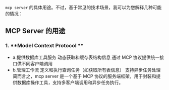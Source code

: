 
`mcp server` 的具体用途。不过，基于常见的技术场景，我可以为您解释几种可能的情况：

## MCP Server 的用途

### 1. **Model Context Protocol **
- a.提供数据库工具服务
      动态获取和缓存表结构信息
      通过 MCP 协议提供统一接口供不同客户端调用
- b.管理工作流
      定义和执行查询任务（如获取所有表信息）
      支持异步任务处理
    简而言之，mcp server 是一个基于 MCP 协议的服务端框架，用于封装和提供数据库操作工具，支持多客户端调用和异步任务执行。


